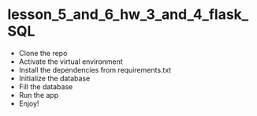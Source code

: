 # lesson_5_and_6_hw_3_and_4_flask_SQL
* Clone the repo
* Activate the virtual environment
* Install the dependencies from requirements.txt
* Initialize the database
* Fill the database
* Run the app
* Enjoy!
